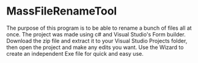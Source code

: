 # MassFileRenameTool
The purpose of this program is to be able to rename a bunch of files all at once. The project was made using c# and Visual Studio's Form builder.
Download the zip file and extract it to your Visual Studio Projects folder, then open the project and make any edits you want. 
Use the Wizard to create an independent Exe file for quick and easy use.
